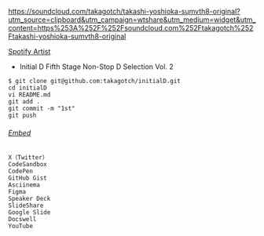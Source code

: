 https://soundcloud.com/takagotch/takashi-yoshioka-sumvth8-original?utm_source=clipboard&utm_campaign=wtshare&utm_medium=widget&utm_content=https%253A%252F%252Fsoundcloud.com%252Ftakagotch%252Ftakashi-yoshioka-sumvth8-original

[Spotify Artist](https://artists.spotify.com/c/en/team/access/artist?flow_ctx=ea0bd875-8ea0-4910-9056-d82ddbade2e7%3A1703537750)

- Initial D Fifth Stage Non-Stop D Selection Vol. 2


```
$ git clone git@github.com:takagotch/initialD.git
cd initialD
vi README.md
git add .
git commit -m "1st"
git push
```

###### [Embed](https://qiita.com/Qiita/items/612e2e149b9f9451c144)
<script async class="speakerdeck-embed" data-id="f41af42d719b40529cdd96e393c410e6" data-ratio="1.77777777777778" src="//speakerdeck.com/assets/embed.js"></script>

```
X（Twitter）
CodeSandbox
CodePen
GitHub Gist
Asciinema
Figma
Speaker Deck
SlideShare
Google Slide
Docswell
YouTube
```



